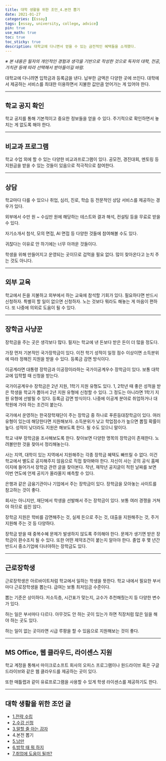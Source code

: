 ```yaml
---
title: 대학 생활을 위한 조언_4.본전 뽑기
date: 2021-01-27
categories: [Essay]
tags: [essay, university, college, advice]
pin: true
use_math: true
toc: true
toc_sticky: true
description: 대학교에 다니면서 얻을 수 있는 금전적인 혜택들을 소개했다.
---
```


_※ 본 내용은 필자의 개인적인 경험과 생각을 기반으로 작성한 것으로 독자의 대학, 전공, 가치관 등에 따라 선택해서 받아들이길 바람._  

대학교에 다니려면 입학금과 등록금을 낸다. 납부한 금액은 다양한 곳에 쓰인다. 대학에서 제공하는 서비스를 최대한 이용하면서 지불한 값만큼 얻어가는 게 있어야 한다.

***

## __학교 공지 확인__

학교 공지를 통해 기본적이고 중요한 정보들을 얻을 수 있다. 주기적으로 확인하면서 놓치는 게 없도록 해야 한다.

***

## __비교과 프로그램__

학교 수업 외에 할 수 있는 다양한 비교과프로그램이 있다. 공모전, 경진대회, 멘토링 등 지원금을 받을 수 있는 것들이 있음으로 적극적으로 참여한다.

***

## __상담__

학교마다 다를 수 있으나 취업, 심리, 진로, 학습 등 전문적인 상담 서비스를 제공하는 경우가 있다.

외부에서 수만 원 ~ 수십만 원에 해당하는 테스트와 결과 해석, 컨설팅 등을 무료로 받을 수 있다.

자기소개서 첨삭, 모의 면접, AI 면접 등 다양한 것들에 참여해볼 수도 있다.

귀찮다는 이유로 안 하기에는 너무 아까운 것들이다.

학생을 위해 만들어지고 운영되는 곳이므로 겁먹을 필요 없다. 많이 찾아온다고 눈치 주는 것도 아니다.

***

## __외부 교육__

학교에서 돈을 지불하고 외부에서 하는 교육에 참석할 기회가 있다. 필요하다면 반드시 신청하자. 특별히 할 일이 없으면 신청하자. 노는 것보다 뭐라도 해놓는 게 마음이 편하다. 또 나중에 의외로 도움이 될 수 있다.

***

## __장학금 사냥꾼__

장학금을 주는 곳은 생각보다 많다. 필자는 학교에 낸 돈보다 받은 돈이 더 많을 정도다.

가장 먼저 기본적인 국가장학금이 있다. 이전 학기 성적이 일정 점수 이상이면 소득분위에 따라 정해진 지원을 받을 수  있다. 등록금 감면 방식이다.

이공계라면 대통령 장학금과 이공장이라하는 국가이공계우수 장학금이 있다. 보통 대학교에 입학할 때 신청을 받는다.

국가이공계우수 장학금은 2년 지원, 1학기 지원 유형도 있다. 1, 2학년 때 좋은 성적을 받은 학생을 학교가 뽑아서 2년 지원 유형에 신청할 수 있다. 그 정도는 아니라면 1학기 지원 유형에 선발될 수 있다. 등록금 감면 방식이다. 나중에 이공계 분야로 취업하거나 대학원에 가야 하는 조건이 붙는다.

국가에서 운영하는 한국장학재단이 주는 장학금 중 하나로 푸른등대장학금이 있다. 여러 유형이 있는데 해당한다면 지원해보자. 소득분위가 낮고 학업점수가 높으면 뽑힐 확률이 높다. 성적이 낮더라도 지원은 해보도록 한다. 될 수도 있으니 말이다.

학교 내부 장학금을 조사해보도록 한다. 찾아보면 다양한 명목의 장학금이 존재한다. 노려볼만한 것을 찾아서 정리해놓는다.

사는 지역, 대학이 있는 지역에서 지원해주는 각종 장학금 혜택도 빠뜨릴 수 없다. 이건 학교에서 별도로 공지해주지 않음으로 직접 찾아봐야 한다. 자신이 사는 곳의 공식 홈페이지에 들어가서 장학금 관련 글을 찾아본다. 작년, 재작년 공지글이 적힌 날짜를 보면 이번 연도에 언제 공지가 올라올지 예측할 수 있다.

은행과 같은 금융기관이나 기업에서 주는 장학금이 있다. 장학금을 모아놓는 사이트를 참고하는 것이 좋다.

회사는 아니지만, 재단에서 학생을 선발해서 주는 장학금이 있다. 보통 여러 경쟁을 거쳐야 하므로 쉽진 않다.

장학금 지원은 학비를 감면해주는 것, 실제 돈으로 주는 것, 대출을 지원해주는 것, 주거 지원해 주는 것 등 다양하다.

장학금 받을 때 중복수혜 문제가 발생하지 않도록 주의해야 한다. 문제가 생기면 받은 장학금이 환수조치 될 수 있다. 또한 어떤 제약조건이 붙는지 알아야 한다. 졸업 후 몇 년간 반드시 중소기업에 다녀야하는 장학금도 있다.

***

## __근로장학생__

근로장학생은 아르바이트처럼 학교에서 일하는 학생을 뜻한다. 학교 내에서 필요한 부서마다 근로장학생을 뽑는다. 급여는 보통 최저임금 수준이다.

뽑는 기준은 상이하다. 저소득층, 시간표가 맞는지, 교수가 추천해줬는지 등 다양한 변수가 있다.

하는 일은 부서마다 다르다. 아무것도 안 하는 곳이 있는가 하면 직장처럼 많은 일을 해야 하는 곳도 있다.

하는 일이 없는 곳이라면 시급 루팡을 할 수 있음으로 지원해보는 것이 좋다.

***

## __MS Office, 웹 클라우드, 라이센스 지원__

학교 계정을 통해서 마이크로소프트 회사의 오피스 프로그램이나 원드라이브 혹은 구글 드라이브와 같은 웹 클라우드를 제공하는 곳이 있다.

또한 매틀랩과 같이 유료프로그램을 사용할 수 있게 학생 라이센스를 제공하기도 한다.

***

## __대학 생활을 위한 조언 글__

- [1.전략 수립](https://chalgx.github.io/essay/AdviceforUniversity1)
- [2.수강 신청](https://chalgx.github.io/essay/AdviceforUniversity2)
- [3.말할 줄 아는 감자](https://chalgx.github.io/essay/AdviceforUniversity3)
- 4.본전 뽑기
- [5.낭만](https://chalgx.github.io/essay/AdviceforUniversity5)
- [6.방학 때 뭐 하지](https://chalgx.github.io/essay/AdviceforUniversity6)
- [7.취업에 도움이 될까?](https://chalgx.github.io/essay/AdviceforUniversity7)
